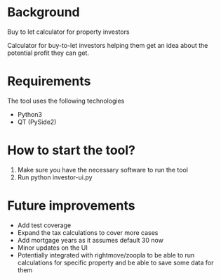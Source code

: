 # Background
Buy to let calculator for property investors

Calculator for buy-to-let investors helping them get an idea about the potential profit they can get.

# Requirements
The tool uses the following technologies
 * Python3
 * QT (PySide2)

# How to start the tool?
1) Make sure you have the necessary software to run the tool
2) Run python investor-ui.py

# Future improvements
* Add test coverage
* Expand the tax calculations to cover more cases
* Add mortgage years as it assumes default 30 now
* Minor updates on the UI
* Potentially integrated with rightmove/zoopla to be able to run calculations for specific property and be able to save some data for them
